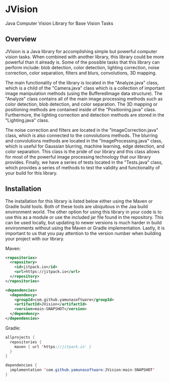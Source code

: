 # JVision

Java Computer Vision Library for Base Vision Tasks

## Overview

JVision is a Java library for accomplishing simple but powerful computer vision tasks. When combined with another library, this library could be more powerful than it already is. Some of the possible tasks that this library can perform include: blob detection, color detection, lighting correction, noise correction, color separation, filters and blurs, convolutions, 3D mapping.

The main functionality of the library is located in the "Analyze.java" class, which is a child of the "Camera.java" class which is a collection of important image manipulation methods (using the BufferedImage data structure). The "Analyze" class contains all of the main image processing methods such as color detection, blob detection, and color separation. The 3D mapping or positioning methods are contained inside of the "Positioning.java" class. Furthermore, the lighting correction and detection methods are stored in the "Lighting.java" class.

The noise correction and filters are located in the "ImageCorrection.java" class, which is also connected to the convolutions methods. The blurring and convolutions methods are located in the "ImageProcessing.java" class, which is useful for Gaussian blurring, machine learning, edge detection, and color separation. This class is the pride of our library and this class allows for most of the powerful image processing technology that our library provides. Finally, we have a series of tests located in the "Tests.java" class, which provides a series of methods to test the validity and functionality of your build for this library.

## Installation

The installation for this library is listed below either using the Maven or Gradle build tools. Both of these tools are ubiquitous in the Jaa build environment world. The other option for using this library in your code is to use this as a module or use the included jar file found in the repository. This can be used locally, but updating to newer versions is much harder in build environments without using the Maven or Gradle implementation. Lastly, it is important to us that you pay attention to the version number when building your project with our library.

Maven:

```XML
<repositories>
  <repository>
    <id>jitpack.io</id>
    <url>https://jitpack.io</url>
  </repository>
</repositories>

<dependencies>
  <dependency>
    <groupId>com.github.yamunasoftware</groupId>
    <artifactId>JVision</artifactId>
    <version>main-SNAPSHOT</version>
  </dependency>
</dependencies>
```

Gradle:

```Java
allprojects {
  repositories {
    maven { url 'https://jitpack.io' }
  }
}

dependencies {
  implementation 'com.github.yamunasoftware:JVision:main-SNAPSHOT'
}
```
